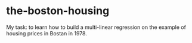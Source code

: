 # the-boston-housing
My task: to learn how to build a multi-linear regression on the example of housing prices in Bostan in 1978.
